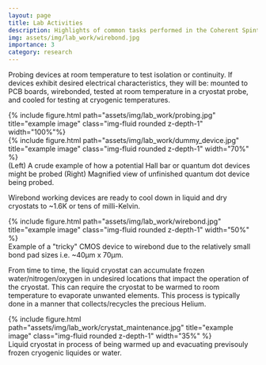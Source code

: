 ```yaml
---
layout: page
title: Lab Activities
description: Highlights of common tasks performed in the Coherent Spintronics research Group (CSG)
img: assets/img/lab_work/wirebond.jpg
importance: 3
category: research
---
```


Probing devices at room temperature to test isolation or continuity. If devices exhibit desired 
electrical characteristics, they will be: mounted to PCB boards, wirebonded, tested at room temperature 
in a cryostat probe, and cooled for testing at cryogenic temperatures.

<div class="row">
    <div class="col-sm mt-3 mt-md-0  text-center">
        {% include figure.html path="assets/img/lab_work/probing.jpg" 
        title="example image" 
        class="img-fluid rounded z-depth-1" 
        width="100%"%}
    </div>
    <div class="col-sm mt-3 mt-md-0 text-center">
        {% include figure.html path="assets/img/lab_work/dummy_device.jpg" 
        title="example image" 
        class="img-fluid rounded z-depth-1" 
        width="70%" %}
    </div>
</div>
<div class="caption">
    (Left) A crude example of how a potential Hall bar or quantum dot devices might be probed (Right) Magnified view of 
    unfinished quantum dot device being probed.
</div>

Wirebond working devices are ready to cool down in liquid and dry cryostats to ~1.6K or tens of milli-Kelvin.

<div class="row">
    <div class="col-sm mt-3 mt-md-0 text-center">
        {% include figure.html path="assets/img/lab_work/wirebond.jpg" 
        title="example image" 
        class="img-fluid rounded z-depth-1" 
        width="50%" %}
    </div>
</div>
<div class="caption">
    Example of a "tricky" CMOS device to wirebond due to the relatively small bond pad sizes i.e. ~40μm x 70μm.
</div>

From time to time, the liquid cryostat can accumulate frozen water/nitrogen/oxygen in undesired locations 
that impact the operation of the cryostat. This can require the cryostat to be warmed to room temperature 
to evaporate unwanted elements. This process is typically done in a manner that collects/recycles the 
precious Helium.

<div class="row">
    <div class="col-sm mt-3 mt-md-0 text-center">
        {% include figure.html path="assets/img/lab_work/crystat_maintenance.jpg" 
        title="example image" 
        class="img-fluid rounded z-depth-1" 
        width="35%" %}
    </div>
</div>

<div class="caption">
    Liquid cryostat in process of being warmed up and evacuating previsouly frozen cryogenic liquides or water.
</div>